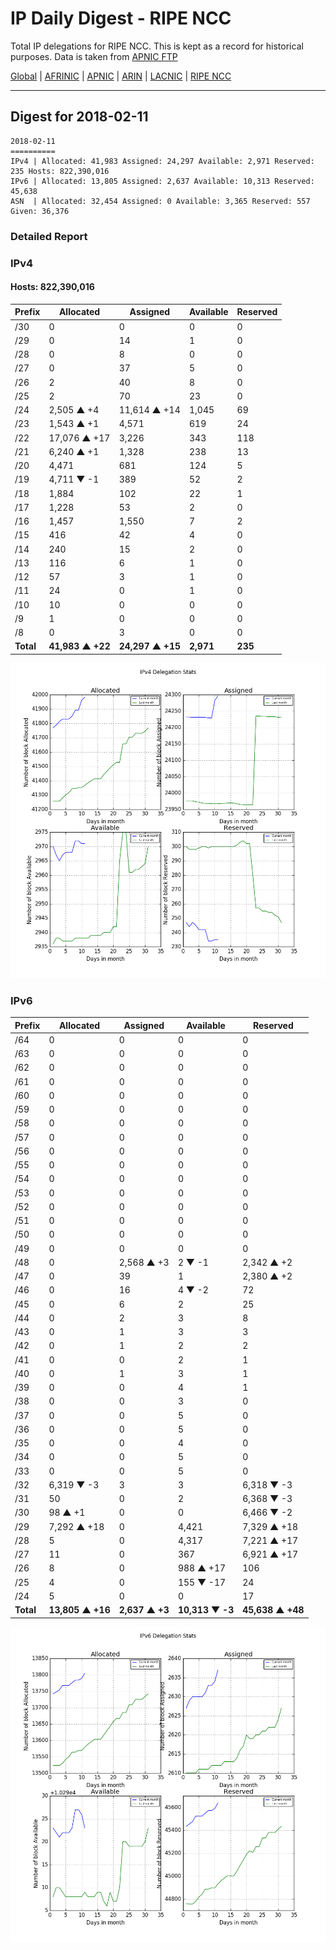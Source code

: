 # IP Daily Digest - RIPE NCC

Total IP delegations for RIPE NCC. This is kept as a record for historical purposes. Data is taken from [APNIC FTP](https://ftp.apnic.net/)

[Global](https://github.com/csmets/IP-Daily-Digest) | [AFRINIC](https://github.com/csmets/IP-Daily-Digest/tree/master/archives/AFRINIC) | [APNIC](https://github.com/csmets/IP-Daily-Digest/tree/master/archives/APNIC) | [ARIN](https://github.com/csmets/IP-Daily-Digest/tree/master/archives/ARIN) | [LACNIC](https://github.com/csmets/IP-Daily-Digest/tree/master/archives/LACNIC) | [RIPE NCC](https://github.com/csmets/IP-Daily-Digest/tree/master/archives/RIPE_NCC)

---

## Digest for 2018-02-11
```
2018-02-11
==========
IPv4 | Allocated: 41,983 Assigned: 24,297 Available: 2,971 Reserved: 235 Hosts: 822,390,016
IPv6 | Allocated: 13,805 Assigned: 2,637 Available: 10,313 Reserved: 45,638
ASN  | Allocated: 32,454 Assigned: 0 Available: 3,365 Reserved: 557 Given: 36,376
```

### Detailed Report

### IPv4

#### Hosts: **822,390,016**

| Prefix | Allocated | Assigned | Available | Reserved |
| ----- | ----- | ----- | ----- | ----- |
| /30 | 0 | 0 | 0 | 0 |
| /29 | 0 | 14 | 1 | 0 |
| /28 | 0 | 8 | 0 | 0 |
| /27 | 0 | 37 | 5 | 0 |
| /26 | 2 | 40 | 8 | 0 |
| /25 | 2 | 70 | 23 | 0 |
| /24 | 2,505 ▲ +4 | 11,614 ▲ +14 | 1,045 | 69 |
| /23 | 1,543 ▲ +1 | 4,571 | 619 | 24 |
| /22 | 17,076 ▲ +17 | 3,226 | 343 | 118 |
| /21 | 6,240 ▲ +1 | 1,328 | 238 | 13 |
| /20 | 4,471 | 681 | 124 | 5 |
| /19 | 4,711 ▼ -1 | 389 | 52 | 2 |
| /18 | 1,884 | 102 | 22 | 1 |
| /17 | 1,228 | 53 | 2 | 0 |
| /16 | 1,457 | 1,550 | 7 | 2 |
| /15 | 416 | 42 | 4 | 0 |
| /14 | 240 | 15 | 2 | 0 |
| /13 | 116 | 6 | 1 | 0 |
| /12 | 57 | 3 | 1 | 0 |
| /11 | 24 | 0 | 1 | 0 |
| /10 | 10 | 0 | 0 | 0 |
| /9 | 1 | 0 | 0 | 0 |
| /8 | 0 | 3 | 0 | 0 |
| **Total** | **41,983 ▲ +22** | **24,297 ▲ +15** | **2,971** | **235** |

![ipv4-stats](ipv4-figure.png)

### IPv6

| Prefix | Allocated | Assigned | Available | Reserved |
| ----- | ----- | ----- | ----- | ----- |
| /64 | 0 | 0 | 0 | 0 |
| /63 | 0 | 0 | 0 | 0 |
| /62 | 0 | 0 | 0 | 0 |
| /61 | 0 | 0 | 0 | 0 |
| /60 | 0 | 0 | 0 | 0 |
| /59 | 0 | 0 | 0 | 0 |
| /58 | 0 | 0 | 0 | 0 |
| /57 | 0 | 0 | 0 | 0 |
| /56 | 0 | 0 | 0 | 0 |
| /55 | 0 | 0 | 0 | 0 |
| /54 | 0 | 0 | 0 | 0 |
| /53 | 0 | 0 | 0 | 0 |
| /52 | 0 | 0 | 0 | 0 |
| /51 | 0 | 0 | 0 | 0 |
| /50 | 0 | 0 | 0 | 0 |
| /49 | 0 | 0 | 0 | 0 |
| /48 | 0 | 2,568 ▲ +3 | 2 ▼ -1 | 2,342 ▲ +2 |
| /47 | 0 | 39 | 1 | 2,380 ▲ +2 |
| /46 | 0 | 16 | 4 ▼ -2 | 72 |
| /45 | 0 | 6 | 2 | 25 |
| /44 | 0 | 2 | 3 | 8 |
| /43 | 0 | 1 | 3 | 3 |
| /42 | 0 | 1 | 2 | 2 |
| /41 | 0 | 0 | 2 | 1 |
| /40 | 0 | 1 | 3 | 1 |
| /39 | 0 | 0 | 4 | 1 |
| /38 | 0 | 0 | 3 | 0 |
| /37 | 0 | 0 | 5 | 0 |
| /36 | 0 | 0 | 5 | 0 |
| /35 | 0 | 0 | 4 | 0 |
| /34 | 0 | 0 | 5 | 0 |
| /33 | 0 | 0 | 5 | 0 |
| /32 | 6,319 ▼ -3 | 3 | 3 | 6,318 ▼ -3 |
| /31 | 50 | 0 | 2 | 6,368 ▼ -3 |
| /30 | 98 ▲ +1 | 0 | 0 | 6,466 ▼ -2 |
| /29 | 7,292 ▲ +18 | 0 | 4,421 | 7,329 ▲ +18 |
| /28 | 5 | 0 | 4,317 | 7,221 ▲ +17 |
| /27 | 11 | 0 | 367 | 6,921 ▲ +17 |
| /26 | 8 | 0 | 988 ▲ +17 | 106 |
| /25 | 4 | 0 | 155 ▼ -17 | 24 |
| /24 | 5 | 0 | 0 | 17 |
| **Total** | **13,805 ▲ +16** | **2,637 ▲ +3** | **10,313 ▼ -3** | **45,638 ▲ +48** |

![ipv6-stats](ipv6-figure.png)